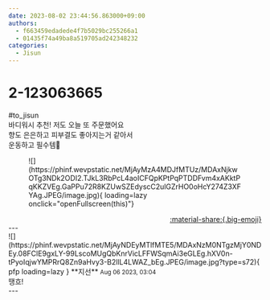 ```yaml
---
date: 2023-08-02 23:44:56.863000+09:00
authors:
  - f663459edadede4f7b5029bc255266a1
  - 01435f74a49ba8a519705ad242348232
categories:
  - Jisun
---
```


# 2-123063665

<div class="post-container" markdown="1">
<div class="content-container md-sidebar__scrollwrap" markdown="1">

\#to_jisun <br>바디워시 추천! 저도 오늘 또 주문했어요 <br>향도 은은하고 피부결도 좋아지는거 같아서 <br>운동하고 필수템🫠 
<figure markdown="1">
![](https://phinf.wevpstatic.net/MjAyMzA4MDJfMTUz/MDAxNjkwOTg3NDk2ODI2.TJkL3RbPcL4aoICFQpKPtPqPTDDFvm4xAKktPqKKZVEg.GaPPu72R8KZUwSZEdyscC2ulGZrHO0oHcY274Z3XFYAg.JPEG/image.jpg){ loading=lazy onclick="openFullscreen(this)"}
</figure>


</div>
</div>

<div style="text-align: right;" markdown="1">
<a href="https://weverse.io/fromis9/fanpost/2-123063665" style="text-align: right;">:material-share:{.big-emoji}</a>
</div>
---

<div class="comments-container md-sidebar__scrollwrap" markdown="1">
<div class="comment" markdown="1">
<div class='id-container' markdown="1">
![](https://phinf.wevpstatic.net/MjAyNDEyMTlfMTE5/MDAxNzM0NTgzMjY0NDEy.08FClE9gxLY-99LscoMUgQbKnrVicLFFWSqmAi3eGLEg.hXV0n-tPyoIqjwYMPRrQ8Zn9aHvy3-B2llL4LWAZ_bEg.JPEG/image.jpg?type=s72){ pfp loading=lazy }
**<span class="artist">지선</span>** <small>Aug 06 2023, 03:04</small><br>
</div>
<div class='comment-body' markdown="1">
땡흐!
</div>
</div>
</div>
---
